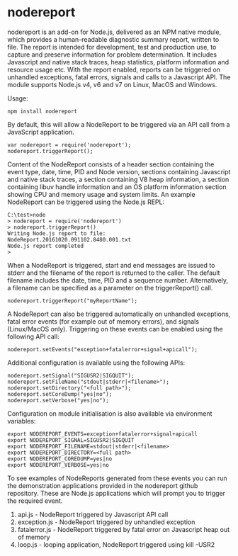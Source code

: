 # nodereport

nodereport is an add-on for Node.js, delivered as an NPM native module,
which provides a human-readable diagnostic summary report, written
to file. The report is intended for development, test and production
use, to capture and preserve information for problem determination.
It includes Javascript and native stack traces, heap statistics,
platform information and resource usage etc. With the report enabled,
reports can be triggered on unhandled exceptions, fatal errors, signals
and calls to a Javascript API. The module supports Node.js v4, v6 and v7
on Linux, MacOS and Windows.

Usage:

    npm install nodereport

By default, this will allow a NodeReport to be triggered via an API
call from a JavaScript application.

    var nodereport = require('nodereport');
    nodereport.triggerReport();

Content of the NodeReport consists of a header section containing the event
type, date, time, PID and Node version, sections containing Javascript and
native stack traces, a section containing V8 heap information, a section
containing libuv handle information and an OS platform information section
showing CPU and memory usage and system limits. An example NodeReport can be
triggered using the Node.js REPL:

    C:\test>node
    > nodereport = require('nodereport')
    > nodereport.triggerReport()
    Writing Node.js report to file: NodeReport.20161020.091102.8480.001.txt
    Node.js report completed
    >

When a NodeReport is triggered, start and end messages are issued to stderr
and the filename of the report is returned to the caller. The default filename
includes the date, time, PID and a sequence number. Alternatively, a filename
can be specified as a parameter on the triggerReport() call.

    nodereport.triggerReport("myReportName");

A NodeReport can also be triggered automatically on unhandled exceptions, fatal
error events (for example out of memory errors), and signals (Linux/MacOS only).
Triggering on these events can be enabled using the following API call:

    nodereport.setEvents("exception+fatalerror+signal+apicall");

Additional configuration is available using the following APIs:

    nodereport.setSignal("SIGUSR2|SIGQUIT");
    nodereport.setFileName("stdout|stderr|<filename>");
    nodereport.setDirectory("<full path>");
    nodereport.setCoreDump("yes|no");
    nodereport.setVerbose("yes|no");

Configuration on module initialisation is also available via environment variables:

    export NODEREPORT_EVENTS=exception+fatalerror+signal+apicall
    export NODEREPORT_SIGNAL=SIGUSR2|SIGQUIT
    export NODEREPORT_FILENAME=stdout|stderr|<filename>
    export NODEREPORT_DIRECTORY=<full path>
    export NODEREPORT_COREDUMP=yes|no
    export NODEREPORT_VERBOSE=yes|no

To see examples of NodeReports generated from these events you can run the
demonstration applications provided in the nodereport github repository. These are
Node.js applications which will prompt you to trigger the required event.

1. api.js - NodeReport triggered by Javascript API call
2. exception.js - NodeReport triggered by unhandled exception
3. fatalerror.js - NodeReport triggered by fatal error on Javascript heap out of memory
4. loop.js - looping application, NodeReport triggered using kill -USR2 <pid>
